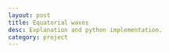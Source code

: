 ```yaml
---
layout: post
title: Equatorial waves
desc: Explanation and python implementation.
category: project
---
```



